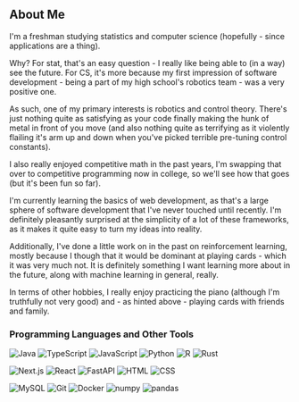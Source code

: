 ## About Me
I'm a freshman studying statistics and computer science (hopefully - since applications are a thing).

Why? For stat, that's an easy question - I really like being able to (in a way) see the future.
For CS, it's more because my first impression of software development - being a part of my high school's robotics team - was a very positive one.

As such, one of my primary interests is robotics and control theory. There's just nothing quite as satisfying as your code finally making the hunk of metal in front of you move (and also nothing quite as terrifying as it violently flailing it's arm up and down when you've picked terrible pre-tuning control constants).

I also really enjoyed competitive math in the past years, I'm swapping that over to competitive programming now in college, so we'll see how that goes (but it's been fun so far). 

I'm currently learning the basics of web development, as that's a large sphere of software development that I've never touched until recently. I'm definitely pleasantly surprised at the simplicity of a lot of these frameworks, as it makes it quite easy to turn my ideas into reality.

Additionally, I've done a little work on in the past on reinforcement learning, mostly because I though that it would be dominant at playing cards - which it was very much not. It is definitely something I want learning more about in the future, along with machine learning in general, really.

In terms of other hobbies, I really enjoy practicing the piano (although I'm truthfully not very good) and - as hinted above - playing cards with friends and family.

### Programming Languages and Other Tools
![Java](https://img.shields.io/badge/java-%23ED8B00.svg?style=for-the-badge&logo=openjdk&logoColor=white)
![TypeScript](https://img.shields.io/badge/TypeScript-007ACC?style=for-the-badge&logo=typescript&logoColor=white)
![JavaScript](https://img.shields.io/badge/JavaScript-323330?style=for-the-badge&logo=javascript&logoColor=F7DF1E)
![Python](https://img.shields.io/badge/Python-FFD43B?style=for-the-badge&logo=python&logoColor=blue)
![R](https://img.shields.io/badge/R-276DC3?style=for-the-badge&logo=r&logoColor=white)
![Rust](https://img.shields.io/badge/rust-%23000000.svg?style=for-the-badge&logo=rust&logoColor=white)

![Next.js](https://img.shields.io/badge/next%20js-000000?style=for-the-badge&logo=nextdotjs&logoColor=white)
![React](https://img.shields.io/badge/React-20232A?style=for-the-badge&logo=react&logoColor=61DAFB)
![FastAPI](https://img.shields.io/badge/FastAPI-005571?style=for-the-badge&logo=fastapi)
![HTML](https://img.shields.io/badge/HTML5-E34F26?style=for-the-badge&logo=html5&logoColor=white)
![CSS](https://img.shields.io/badge/CSS3-1572B6?style=for-the-badge&logo=css3&logoColor=white)

![MySQL](https://img.shields.io/badge/MySQL-005C84?style=for-the-badge&logo=mysql&logoColor=white)
![Git](https://img.shields.io/badge/GIT-E44C30?style=for-the-badge&logo=git&logoColor=white)
![Docker](https://img.shields.io/badge/Docker-2CA5E0?style=for-the-badge&logo=docker&logoColor=white)
![numpy](https://img.shields.io/badge/Numpy-777BB4?style=for-the-badge&logo=numpy&logoColor=white)
![pandas](https://img.shields.io/badge/Pandas-2C2D72?style=for-the-badge&logo=pandas&logoColor=white)
